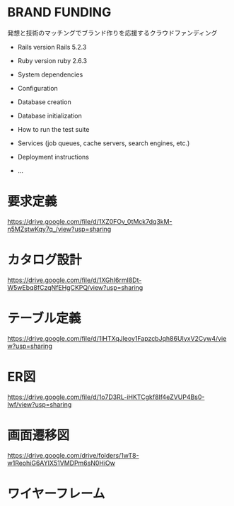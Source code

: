 # BRAND FUNDING

発想と技術のマッチングでブランド作りを応援するクラウドファンディング

* Rails version
Rails 5.2.3

* Ruby version
ruby 2.6.3

* System dependencies

* Configuration

* Database creation

* Database initialization

* How to run the test suite

* Services (job queues, cache servers, search engines, etc.)

* Deployment instructions

* ...

# 要求定義
https://drive.google.com/file/d/1XZ0FOv_0tMck7dq3kM-n5MZstwKqy7q_/view?usp=sharing

# カタログ設計
https://drive.google.com/file/d/1XGhI6rmI8Dt-W5wEbq8fCzqNfEHgCKPQ/view?usp=sharing

# テーブル定義
https://drive.google.com/file/d/1lHTXqJleoy1FapzcbJqh86UIyxV2Cyw4/view?usp=sharing

# ER図
https://drive.google.com/file/d/1o7D3RL-iHKTCgkf8If4eZVUP4Bs0-lwf/view?usp=sharing

# 画面遷移図
https://drive.google.com/drive/folders/1wT8-w1ReohiG6AYIX51VMDPm6sN0HiOw

# ワイヤーフレーム

